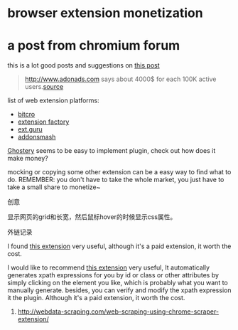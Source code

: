 # browser extension monetization

<!--
ID: 1ced26a4-46e1-4a8c-a67c-2f1d14fdc554
Status: draft
Date: 2017-11-29T19:54:00
Modified: 2020-05-16T11:56:44
wp_id: 720
-->

# a post from chromium forum

this is a lot good posts and suggestions on [this post][1]

> http://www.adonads.com says about 4000$ for each 100K active users.[source][1]

list of web extension platforms:

* [bitcro][2]
* [extension factory][3]
* [ext.guru][4]
* [addonsmash][5]


[Ghostery][9] seems to be easy to implement plugin, check out how does it make money?

mocking or copying some other extension can be a easy way to find what to do. REMEMBER: you don't have to take the whole market, you just have to take a small share to monetize~

创意

显示网页的grid和长宽，然后鼠标hover的时候显示css属性。





外链记录

I found <a href="https://chrome.google.com/webstore/detail/xpal-xpath-generator-test/lpfjogcaifigkimnlkepjlkfhpdhebap">this extension</a> very useful, although it's a paid extension, it worth the cost. 

I would like to recommend <a href="https://chrome.google.com/webstore/detail/xpal-xpath-generator-test/lpfjogcaifigkimnlkepjlkfhpdhebap">this extension</a> very useful, It automatically generates xpath expressions for you by id or class or other attributes by simply clicking on the element you like, which is probably what you want to manually generate. besides, you can verify and modify the xpath expression it the plugin. Although it's a paid extension, it worth the cost.


1. http://webdata-scraping.com/web-scraping-using-chrome-scraper-extension/

[1]: https://groups.google.com/a/chromium.org/forum/#!topic/chromium-apps/kDccQN9DA4w
[2]: https://www.bitcro.com/
[3]: http://factory.extensionfactory.com/promo/
[4]: https://www.oinkandstuff.com/2015/10/21/browser-extensions-mobile-apps-website-blog-monetization-how-to-profit-developer-testimonial/
[5]: http://www.brightjourney.com/q/make-money-chrome-extension
[6]: https://www.labnol.org/internet/sold-chrome-extension/28377/
[7]: https://ext.guru/en/
[8]: https://addonsmash.com/
[9]: https://www.ghostery.com/
[10]: https://www.quora.com/How-do-Chrome-add-ons-make-money
[11]: https://www.quora.com/How-do-browser-extensions-monetize-What-are-the-options